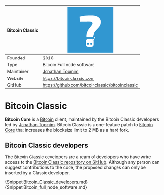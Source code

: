 | Bitcoin Classic | ![Bitcoin Classic](Images/Unknown.png) |
| --------------- | -------------------------------------- |
| Founded | 2016 |
| Type | Bitcoin Full node software |
| Maintainer | [Jonathan Toomim](Jonathan_Toomim.md) |
| Website | https://bitcoinclassic.com |
| GitHub | https://github.com/bitcoinclassic/bitcoinclassic |

# Bitcoin Classic

**Bitcoin Core** is a [Bitcoin](Bitcoin.md) client, maintained by the Bitcoin Classic developers led by [Jonathan Toomim](Jonathan_Toomim.md). Bitcoin Classic is a one-feature patch to [Bitcoin Core](Bitcoin_Core.md) that increases the blocksize limit to 2 MB as a hard fork.

## Bitcoin Classic developers

The Bitcoin Classic developers are a team of developers who have write access to the [Bitcoin Classic repository on GitHub](https://github.com/bitcoinclassic/bitcoinclassic). Although any person can suggest contributions to the code, the proposed changes can only be inserted by a Classic developer.

{Snippet:Bitcoin_Classic_developers.md}
{Snippet:Bitcoin_full_node_software.md}

[1]: https://bitcoinclassic.com
